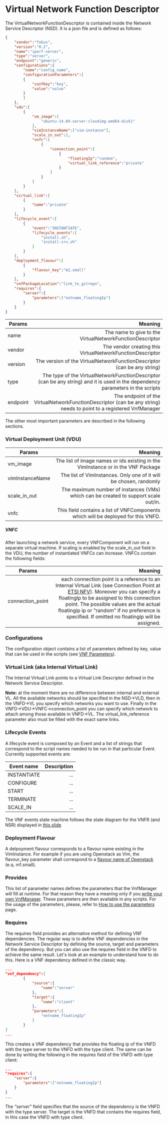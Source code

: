 # Virtual Network Function Descriptor

The VirtualNetworkFunctionDescriptor is contained inside the Network Service Descriptor (NSD). It is a json file and is defined as follows:

```json
{  
    "vendor":"fokus",
    "version":"0.2",
    "name":"iperf-server",
    "type":"server",
    "endpoint":"generic",
    "configurations":{
        "name":"config_name",
        "configurationParameters":[
        {
            "confKey":"key",
            "value":"value"
        }
        ]
    },
    "vdu":[  
        {  
            "vm_image":[  
                "ubuntu-14.04-server-cloudimg-amd64-disk1"
            ],
            "vimInstanceName":["vim-instance"],
            "scale_in_out":2,
            "vnfc":[  
                {  
                    "connection_point":[  
                        {  
                            "floatingIp":"random",
                            "virtual_link_reference":"private"
                        }
                    ]
                }
            ]
        }
    ],
    "virtual_link":[  
        {  
            "name":"private"
        }
    ],
    "lifecycle_event":[  
        {  
            "event":"INSTANTIATE",
            "lifecycle_events":[  
                "install.sh",
                "install-srv.sh"
            ]
        }
    ],
    "deployment_flavour":[  
        {  
            "flavour_key":"m1.small"
        }
    ],
    "vnfPackageLocation":"link_to_gitrepo",
    "requires":{
        "server":{
            "parameters":["netname_floatingIp"]
        }
    }
}
```

| Params          				| Meaning       																|
| -------------   				| -------------:																|
| name  						| The name to give to the VirtualNetworkFunctionDescriptor 						|
| vendor 						| The vendor creating this VirtualNetworkFunctionDescriptor      				|
| version 						| The version of the VirtualNetworkFunctionDescriptor (can be any string)      	|
| type	 						| The type of the VirtualNetworkFunctionDescriptor (can be any string) and it is used in the dependency parameters in the scripts      	|
| endpoint 						| The endpoint of the VirtualNetworkFunctionDescriptor (can be any string) needs to point to a registered VnfManager     	|


The other most important parameters are described in the following sections.

### Virtual Deployment Unit (VDU)

| Params          				| Meaning       																|
| -------------   				| -------------:																|
| vm_image  					| The list of image names or ids existing in the VimInstance or in the VNF Package						|
| vimInstanceName				| The list of VimInstances. Only one of it will be chosen, randomly      				|
| scale_in_out					| The maximum number of instances (VMs) which can be created to support scale out/in.      	|
| vnfc                                          | This field contains a list of VNFComponents which will be deployed for this VNFD.  |

##### VNFC

After launching a network service, every VNFComponent will run on a separate virtual machine. If scaling is enabled by the scale_in_out field in the VDU, the number of instantiated VNFCs can increase.
VNFCs contain the following fields:

| Params                        | Meaning                                                                       |
| -------------                 | -------------:                                                                |
|connection_point               | each connection point is a reference to an Internal Virtual Link (see Connection Point at [ETSI NFV][nfv-mano]). Moreover you can specify a floatingIp to be assigned to this connection point. The possible values are the actual floatingip ip or "random" if no preference is specified. If omitted no floatingip will be assigned.    	        |

### Configurations

The configuration object contains a list of parameters defined by key, value that can be used in the scripts (see [VNF Parameters][vnf-parameters]).

### Virtual Link (aka Internal Virtual Link)

The Internal Virtual Link points to a Virtual Link Descriptor defined in the Network Service Descriptor.

**Note:** at the moment there are no difference between internal and external VL. All the available networks should be specified in the NSD->VLD, then in the VNFD->VL you specify which networks you want to use.
Finally in the VNFD->VDU->VNFC->connection_point you can specify which network to attach among those available in VNFD->VL. The virtual_link_reference parameter also must be filled with the exact same links.

### Lifecycle Events

A lifecycle event is composed by an Event and a list of strings that correspond to the script names needed to be run in that particular Event.
Currently supported events are:

| Event name    | Description |
| ---------     | ---------:  |
| INSTANTIATE   | ...         |
| CONFIGURE     | ...         |
| START         | ...         |
| TERMINATE     | ...         |
| SCALE_IN      | ...         |

The VNF events state machine follows the  state diagram for the VNFR (and NSR) displayed in [this slide][vnf-state-slide] 

### Deployment Flavour

A delpoyment flavour corresponds to a flavour name existing in the VimInstance.
For example if you are using Openstack as Vim, the flavour_key parameter shall correspond to a [flavour name of Openstack][openstack-flavours] (e.q. m1.small).

### Provides

This list of parameter names defines the parameters that the VnfManager will fill at runtime. For that reason they have a meaning only if you [write your own VnfManager][vnfm-how-to]. These parameters are then available in any scripts. For the usage of the parameters, please, refer to [How to use the parameters][param-how-to] page.

### Requires

The requires field provides an alternative method for defining VNF dependencies. The regular way is to define VNF dependencies in the Network Service Descriptor by defining the source, target and parameters of the dependency. But you can also use the requires field in the VNFD to achieve the same result. Let's look at an example to understand how to do this. Here is a VNF dependency defined in the classic way. 
```json
...
"vnf_dependency":[
        {
            "source":{
                "name":"server"
            },
            "target":{
                "name":"client"
            },
            "parameters":[
                "netname_floatingIp"
            ]
        }
]
...
```

This creates a VNF dependency that provides the floating ip of the VNFD with the type server to the VNFD with the type client. 
The same can be done by writing the following in the requires field of the VNFD with type client: 

```json
...
"requires":{
	"server":{
		"parameters":["netname_floatingIp"]
	}
}
...
```

The *"server"* field specifies that the source of the dependency is the VNFD with the type server. The target is the VNFD that contains the requires field, in this case the VNFD with type client. 

<!---
References
-->

[nfv-mano]: http://www.etsi.org/deliver/etsi_gs/NFV-MAN/001_099/001/01.01.01_60/gs_NFV-MAN001v010101p.pdf
[param-how-to]: vnf-parameters
[vnf-parameters]:vnf-parameters
[vnfm-how-to]: vnfm-how-to-write
[vnf-package-link]: vnfpackage
[openstack-flavours]: http://docs.openstack.org/openstack-ops/content/flavors.html
[vnf-state-slide]: http://image.slidesharecdn.com/nfvvnfarchitecturepresentation-141006041349-conversion-gate01/95/nfv-virtual-network-function-architecture-22-638.jpg?cb=1436628676


<!---
Script for open external links in a new tab
-->
<script type="text/javascript" charset="utf-8">
      // Creating custom :external selector
      $.expr[':'].external = function(obj){
          return !obj.href.match(/^mailto\:/)
                  && (obj.hostname != location.hostname);
      };
      $(function(){
        $('a:external').addClass('external');
        $(".external").attr('target','_blank');
      })
</script>
